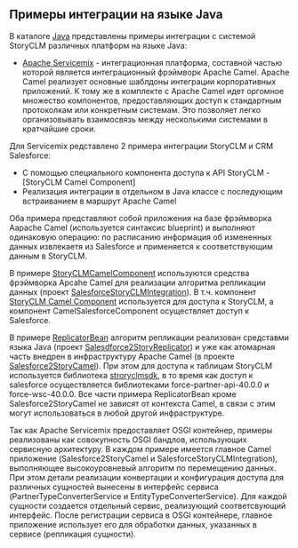 ## Примеры интеграции на языке Java
В каталоге [Java](https://github.com/storyclm/Samples/tree/master/integration/Java) представлены примеры интеграции с системой StoryCLM различных платформ на языке Java:
* [Apache Servicemix]() - интеграционная платформа, составной частью которой является интеграционный фрэймворк Apache Camel. Apache Camel реализует основные шаблдоны интеграции корпоративных приложений. К тому же в комплекте с Apache Camel идет оргомное множество компонентов, предоставляющих доступ к стандартным протоколкам или конкретным системам. Это позволяет легко организовывать взаимосвязь между несколькими системами в кратчайшие сроки. 

Для Servicemix редставлено 2 примера интеграции StoryCLM  и CRM Salesforce:
* С помощью специального компонента доступа к API StoryCLM - [StoryCLM Camel Component]
* Реализация интеграции в отдельном в Java классе с последующим встраиванием в маршрут Apache Camel

Оба примера представляют собой приложения на базе фрэймворка Aapache Camel (используется синтаксис blueprint) и выполняют одинаковую операцию: по расписанию информация об измененных данных извлекаетя из Salesforce и применяется к соответствующим данным в StoryCLM. 

В примере [StoryCLMCamelComponent]() используются средства фрэймворка Apcahe Camel для реализации алгоритма репликации данных (проект [SalesforceStoryCLMIntegration]()). В т.ч. компонент [StoryCLM Camel Component]() используется для доступа к StoryCLM, а компонент CamelSalesforceComponent осуществляет доступ к Salesforce. 

В примере [ReplicatorBean]() алгоритм репликации реализован средставми языка Java (проект [Salesdforce2StoryReplicator]()) и уже как атомарная часть внедрен в инфраструктуру Apache Camel (в проекте [Salesforce2StoryCamel]()). При этом для доступа к таблицам StoryCLM используется библиотека [stroryclmsdk](), в то время как  доступ к salesforce осуществляется библиотеками force-partner-api-40.0.0 и force-wsc-40.0.0. Все части примера ReplicatorBean кроме Salesforce2StoryCamel не зависят от контекста Camel, в связи с этим могут использоваться в любой другой инфраструктуре.

Так как Apache Servicemix предоставляет OSGI контейнер, примеры реализованы как совокупность OSGI бандлов, использующих сервисную архитектуру. В каждом примере имеется главное Camel приложение (Salesforce2StoryCamel и SalesforceStoryCLMIntegration), выполняющее высокоуровневый алгоритм по перемещению данных. При этом детали реализации конвертации и конфигурация доступа для различных сущностей вынесены в интерфейс сервиса (PartnerTypeConverterService и EntityTypeConverterService). Для каждой сущности создается отдельный сервис, реализующий соответсвующий интерфейс. После регистрации сервиса в OSGI контейнере, главное приложение использует его для обработки данных, указанных в сервисе (репликация сущности).

